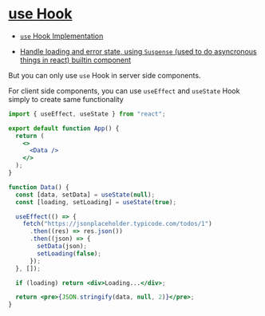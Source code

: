 # [use Hook](https://youtu.be/zdNF9FJWJ8o?si=mQHWa5Ht_wgCRdKI&t=27)

- [`use` Hook Implementation](https://youtu.be/zdNF9FJWJ8o?si=bn0QoSf991BtMcnt&t=97)


- [Handle loading and error state, using `Suspense` (used to do asyncronous things in react) builtin component](https://youtu.be/zdNF9FJWJ8o?si=FQcltJPBnRFZEqP2&t=177)


But you can only use `use` Hook in server side components. 

For client side components, you can use `useEffect` and `useState` Hook simply to create same functionality


```jsx
import { useEffect, useState } from "react";

export default function App() {
  return (
    <>
      <Data />
    </>
  );
}

function Data() {
  const [data, setData] = useState(null);
  const [loading, setLoading] = useState(true);

  useEffect(() => {
    fetch("https://jsonplaceholder.typicode.com/todos/1")
      .then((res) => res.json())
      .then((json) => {
        setData(json);
        setLoading(false);
      });
  }, []);

  if (loading) return <div>Loading...</div>;

  return <pre>{JSON.stringify(data, null, 2)}</pre>;
}
```